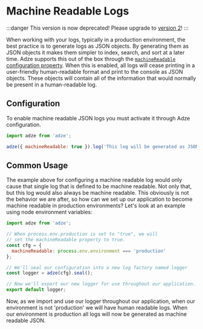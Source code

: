 # Machine Readable Logs

:::danger
This version is now deprecated! Please upgrade to [version 2](https://adzejs.com/)!
:::

When working with your logs, typically in a production environment, the best practice is to generate logs as JSON objects. By generating them as JSON objects it makes them simpler to index, search, and sort at a later time. Adze supports this out of the box through the [`machineReadable` configuration property](#configuration). When this is enabled, all logs will cease printing in a user-friendly human-readable format and print to the console as JSON objects. These objects will contain all of the information that would normally be present in a human-readable log.

## Configuration

To enable machine readable JSON logs you must activate it through Adze configuration.

```javascript
import adze from 'adze';

adze({ machineReadable: true }).log('This log will be generated as JSON.');
```

## Common Usage

The example above for configuring a machine readable log would only cause that single log that is defined to be machine readable. Not only that, but this log would also always be machine readable. This obviously is not the behavior we are after, so how can we set up our application to become machine readable in production environments? Let's look at an example using node environment variables:

```javascript
import adze from 'adze';

// When process.env.production is set to "true", we will
// set the machineReadable property to true.
const cfg = {
  machineReadable: process.env.environment === 'production'
};

// We'll seal our configuration into a new log factory named logger
const logger = adze(cfg).seal();

// Now we'll export our new logger for use throughout our application.
export default logger;
```

Now, as we import and use our logger throughout our application, when our environment is not 'production' we will have human readable logs. When our environment is production all logs will now be generated as machine readable JSON.